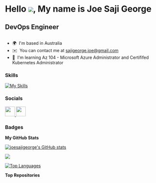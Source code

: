 Hello ![](https://user-images.githubusercontent.com/18350557/176309783-0785949b-9127-417c-8b55-ab5a4333674e.gif), My name is Joe Saji George
=======================================================================================================================================

DevOps Engineer
---------------

<img src="https://komarev.com/ghpvc/?username=joesajigeorge&style=flat-square&color=blue" alt=""/>

* 🌍  I'm based in Australia
* ✉️  You can contact me at [sajigeorge.joe@gmail.com](mailto:sajigeorge.joe@gmail.com)
* 🧠  I'm learning Az 104 - Microsoft Azure Administrator and Certififed Kubernetes Administrator

### Skills

[![My Skills](https://skillicons.dev/icons?i=aws,azure,kubernetes,terraform,jenkins,git,githubactions,gitlab,docker,ansible,grafana,py,nodejs,bash,linux,powershell,mongodb&perline=4)](https://skillicons.dev)


### Socials

<p align="left"> <a href="https://www.github.com/joesajigeorge" target="_blank" rel="noreferrer"> <picture> <source media="(prefers-color-scheme: dark)" srcset="https://raw.githubusercontent.com/danielcranney/readme-generator/main/public/icons/socials/github-dark.svg" /> <source media="(prefers-color-scheme: light)" srcset="https://raw.githubusercontent.com/danielcranney/readme-generator/main/public/icons/socials/github.svg" /> <img src="https://raw.githubusercontent.com/danielcranney/readme-generator/main/public/icons/socials/github.svg" width="32" height="32" /> </picture> </a> <a href="https://www.linkedin.com/in/joe-saji-george" target="_blank" rel="noreferrer"> <picture> <source media="(prefers-color-scheme: dark)" srcset="https://raw.githubusercontent.com/danielcranney/readme-generator/main/public/icons/socials/linkedin-dark.svg" /> <source media="(prefers-color-scheme: light)" srcset="https://raw.githubusercontent.com/danielcranney/readme-generator/main/public/icons/socials/linkedin.svg" /> <img src="https://raw.githubusercontent.com/danielcranney/readme-generator/main/public/icons/socials/linkedin.svg" width="32" height="32" /> </picture> </a></p>

### Badges

<b>My GitHub Stats</b>

<a href="http://www.github.com/joesajigeorge"><img src="https://github-readme-stats.vercel.app/api?username=joesajigeorge&show_icons=true&hide=&count_private=true&title_color=0891b2&text_color=ffffff&icon_color=0891b2&bg_color=1c1917&hide_border=true&show_icons=true" alt="joesajigeorge's GitHub stats" /></a>

<a href="http://www.github.com/joesajigeorge"><img src="https://github-readme-streak-stats.herokuapp.com/?user=joesajigeorge&stroke=ffffff&background=1c1917&ring=0891b2&fire=0891b2&currStreakNum=ffffff&currStreakLabel=0891b2&sideNums=ffffff&sideLabels=ffffff&dates=ffffff&hide_border=true" /></a>

<a href="https://github.com/joesajigeorge" align="left"><img src="https://github-readme-stats.vercel.app/api/top-langs/?username=joesajigeorge&langs_count=10&title_color=0891b2&text_color=ffffff&icon_color=0891b2&bg_color=1c1917&hide_border=true&locale=en&custom_title=Top%20%Languages" alt="Top Languages" /></a>

<b>Top Repositories</b>

<div width="100%" align="center"></div><br /><br /><br /><br /><br /><br /><br />
